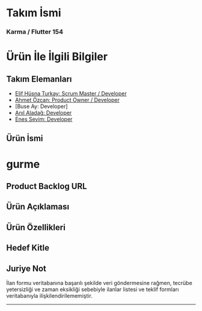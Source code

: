 # **Takım İsmi**

### **Karma / Flutter 154**


# Ürün İle İlgili Bilgiler

## Takım Elemanları
- [Elif Hüsna Turkay: Scrum Master / Developer](https://www.linkedin.com/in/elifhusnaturkay/)
- [Ahmet Özcan: Product Owner / Developer](https://www.linkedin.com/in/ahmetoozcan/)
- [Buse Ay: Developer]
- [Anıl Aladağ: Developer](https://www.linkedin.com/in/anilaladag/)
- [Enes Sevim: Developer](https://www.linkedin.com/in/enes-sevim-42a0b1246/)


##  Ürün İsmi
# **gurme**



## Product Backlog URL



## Ürün Açıklaması



## Ürün Özellikleri



## Hedef Kitle



## Juriye Not

İlan formu veritabanına başarılı şekilde veri göndermesine rağmen, tecrübe yetersizliği ve zaman eksikliği sebebiyle ilanlar listesi ve teklif formları veritabanıyla ilişkilendirilememiştir.


---
